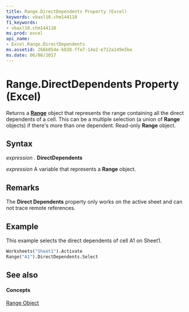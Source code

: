 ```yaml
---
title: Range.DirectDependents Property (Excel)
keywords: vbaxl10.chm144118
f1_keywords:
- vbaxl10.chm144118
ms.prod: excel
api_name:
- Excel.Range.DirectDependents
ms.assetid: 266b054e-6838-ffe7-14e2-e712a149e5be
ms.date: 06/08/2017
---
```



# Range.DirectDependents Property (Excel)

Returns a **[Range](range-object-excel.md)** object that represents the range containing all the direct dependents of a cell. This can be a multiple selection (a union of **Range** objects) if there's more than one dependent. Read-only **Range** object.


## Syntax

 _expression_ . **DirectDependents**

 _expression_ A variable that represents a **Range** object.


## Remarks

The **Direct Dependents** property only works on the active sheet and can not trace remote references.


## Example

This example selects the direct dependents of cell A1 on Sheet1.


```vb
Worksheets("Sheet1").Activate 
Range("A1").DirectDependents.Select
```


## See also


#### Concepts


[Range Object](range-object-excel.md)

